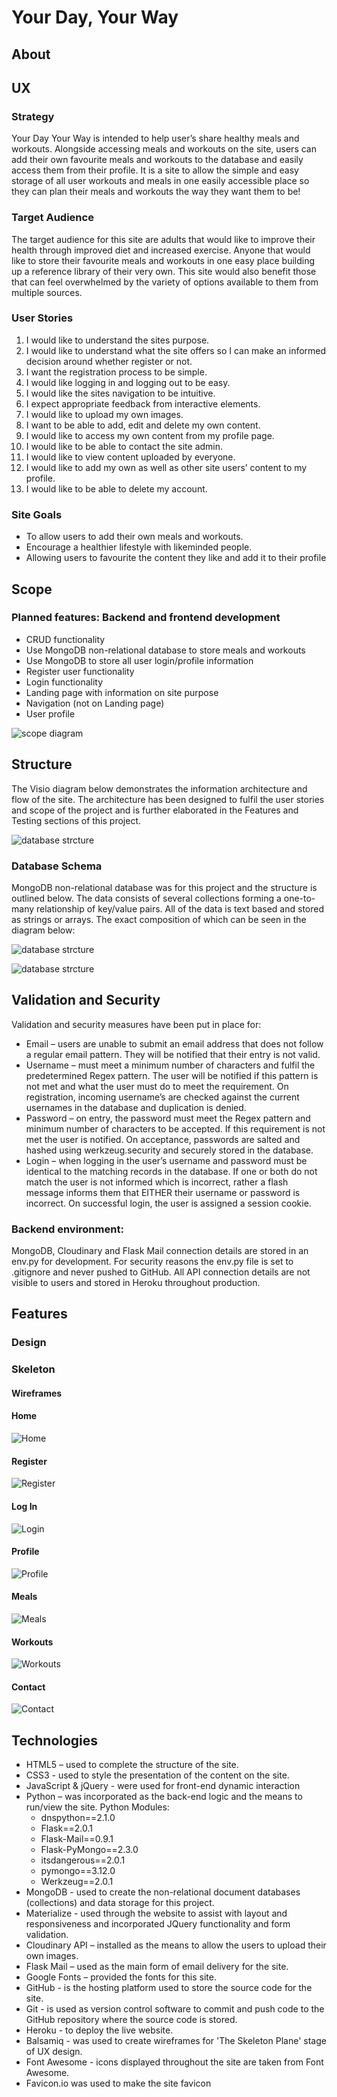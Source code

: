 # Your Day, Your Way


## About

## UX
### Strategy 
Your Day Your Way is intended to help user’s share healthy meals and workouts. Alongside accessing meals and workouts on the site, users can add their own favourite meals and workouts to the database and easily access them from their profile. It is a site to allow the simple and easy storage of all user workouts and meals in one easily accessible place so they can plan their meals and workouts the way they want them to be!
### Target Audience
The target audience for this site are adults that would like to improve their health through improved diet and increased exercise. Anyone that would like to store their favourite meals and workouts in one easy place building up a reference library of their very own. This site would also benefit those that can feel overwhelmed by the variety of options available to them from multiple sources.
### User Stories
1.	I would like to understand the sites purpose.
2.	I would like to understand what the site offers so I can make an informed decision around whether register or not.
3.	I want the registration process to be simple.
4.	I would like logging in and logging out to be easy.
5.	I would like the sites navigation to be intuitive.
6.	I expect appropriate feedback from interactive elements.
7.	I would like to upload my own images.
8.	I want to be able to add, edit and delete my own content.
9.	I would like to access my own content from my profile page.
10.	I would like to be able to contact the site admin.
11.	I would like to view content uploaded by everyone.
12.	I would like to add my own as well as other site users’ content to my profile.
13.	I would like to be able to delete my account.


### Site Goals
- To allow users to add their own meals and workouts. 
- Encourage a healthier lifestyle with likeminded people.
- Allowing users to favourite the content they like and add it to their profile
## Scope
### Planned features: Backend and frontend development 
- CRUD functionality 
- Use MongoDB non-relational database to store meals and workouts 
- Use MongoDB to store all user login/profile information 
- Register user functionality 
- Login functionality
- Landing page with information on site purpose
- Navigation (not on Landing page)
- User profile 
  
![scope diagram](readme_files/scope.png)

## Structure
The Visio diagram below demonstrates the information architecture and flow of the site. The architecture has been designed to fulfil the user stories and scope of the project and is further elaborated in the Features and Testing sections of this project. 

![database strcture](readme_files/site-architecture.jpg)

### Database Schema
MongoDB non-relational database was for this project and the structure is outlined below. The data consists of several collections forming a one-to-many relationship of key/value pairs. All of the data is text based and stored as strings or arrays. The exact composition of which can be seen in the diagram below:

![database strcture](readme_files/database-structure.png)

![database strcture](readme_files/dbdiagram.png)

## Validation and Security
Validation and security measures have been put in place for:
- Email – users are unable to submit an email address that does not follow a regular email pattern. They will be notified that their entry is not valid.
- Username – must meet a minimum number of characters and fulfil the predetermined Regex pattern. The user will be notified if this pattern is not met and what the user must do to meet the requirement. On registration, incoming username’s are checked against the current usernames in the database and duplication is denied.
- Password – on entry, the password must meet the Regex pattern and minimum number of characters to be accepted. If this requirement is not met the user is notified. On acceptance, passwords are salted and hashed using werkzeug.security and securely stored in the database.
- Login – when logging in the user’s username and password must be identical to the matching records in the database. If one or both do not match the user is not informed which is incorrect, rather a flash message informs them that EITHER their username or password is incorrect. On successful login, the user is assigned a session cookie.
### Backend environment:
MongoDB, Cloudinary and Flask Mail connection details are stored in an env.py for development. For security reasons the env.py file is set to .gitignore and never pushed to GitHub. All API connection details are not visible to users and stored in Heroku throughout production.
## Features 
### Design
### Skeleton

#### Wireframes
#### Home
![Home]()
#### Register
![Register](readme_files/wireframes/registration-page.png)
#### Log In
![Login](readme_/../readme_files/wireframes/login-page.png)
#### Profile
![Profile](readme_files/wireframes/profile-page.png)

#### Meals
![Meals](readme_files/wireframes/meals-page.png)

#### Workouts
![Workouts](readme_files/wireframes/workouts-page.png)

#### Contact
![Contact](readme_files/wireframes/contact-page.png)


## Technologies
- HTML5 – used to complete the structure of the site.
- CSS3 - used to style the presentation of the content on the site.
- JavaScript & jQuery - were used for front-end dynamic interaction
- Python – was incorporated as the back-end logic and the means to run/view the site. 
Python Modules: 
   - dnspython==2.1.0
   - Flask==2.0.1
   - Flask-Mail==0.9.1
   - Flask-PyMongo==2.3.0
   - itsdangerous==2.0.1
   - pymongo==3.12.0
   - Werkzeug==2.0.1
- MongoDB - used to create the non-relational document databases (collections) and data storage for this project.
- Materialize - used through the website to assist with layout and responsiveness and incorporated JQuery functionality and form validation.
- Cloudinary API – installed as the means to allow the users to upload their own images.
- Flask Mail – used as the main form of email delivery for the site.
- Google Fonts – provided the fonts for this site.
- GitHub - is the hosting platform used to store the source code for the site.
- Git - is used as version control software to commit and push code to the GitHub repository where the source code is stored.
- Heroku - to deploy the live website.
- Balsamiq - was used to create wireframes for 'The Skeleton Plane' stage of UX design.
- Font Awesome - icons displayed throughout the site are taken from Font Awesome.
- Favicon.io was used to make the site favicon






